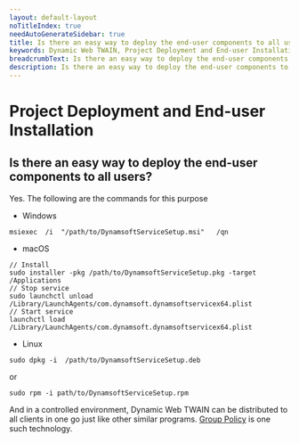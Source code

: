 ```yaml
---
layout: default-layout
noTitleIndex: true
needAutoGenerateSidebar: true
title: Is there an easy way to deploy the end-user components to all users?
keywords: Dynamic Web TWAIN, Project Deployment and End-user Installation, deploy, end-users
breadcrumbText: Is there an easy way to deploy the end-user components to all users?
description: Is there an easy way to deploy the end-user components to all users?
---
```


# Project Deployment and End-user Installation

## Is there an easy way to deploy the end-user components to all users?

Yes. The following are the commands for this purpose

- Windows

```shell
msiexec  /i  "/path/to/DynamsoftServiceSetup.msi"   /qn
```

- macOS

```shell
// Install
sudo installer -pkg /path/to/DynamsoftServiceSetup.pkg -target /Applications
// Stop service
sudo launchctl unload /Library/LaunchAgents/com.dynamsoft.dynamsoftservicex64.plist
// Start service
launchctl load /Library/LaunchAgents/com.dynamsoft.dynamsoftservicex64.plist
```

- Linux

```shell
sudo dpkg -i  /path/to/DynamsoftServiceSetup.deb
```

or

```shell
sudo rpm -i path/to/DynamsoftServiceSetup.rpm
```

And in a controlled environment, Dynamic Web TWAIN can be distributed to all clients in one go just like other similar programs. [Group Policy](https://docs.microsoft.com/en-us/troubleshoot/windows-server/group-policy/use-group-policy-to-install-software) is one such technology.
